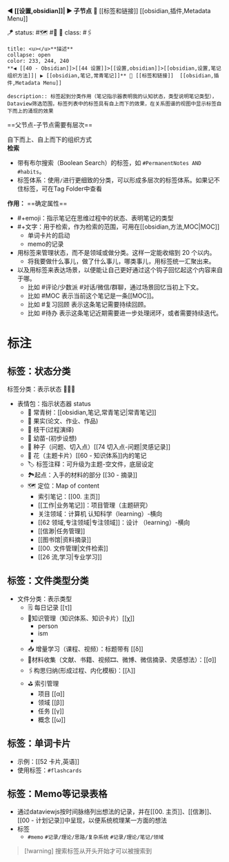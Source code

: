 **◀️ [[设置,obsidian]]| ▶️ 子节点** 📎 [[标签和链接]]  [[obsidian,插件,Metadata Menu]]

🪁 status: #🗺️ #🎄 
🎏 class: #🖇️ 

```ad-info
title: <u></u>**描述**
collapse: open
color: 233, 244, 240
**◀️ [[40 - Obsidian]]>[[44 设置]]>[[设置,obsidian]]>[[obsidian,设置,笔记组织方法]]| ▶️ [[obsidian,笔记,常青笔记]]** 📎 [[标签和链接]]  [[obsidian,插件,Metadata Menu]]

description:: 标签起到分类作用（笔记指示器表明我的认知状态，类型说明笔记类型），Dataview筛选范围，标签列表中的标签具有自上而下的效果，在关系图谱的视图中显示标签自下而上的涌现的效果
```

==父节点-子节点需要有层次==

自下而上、自上而下的组织方式  
**检索**
- 带有布尔搜索（Boolean Search）的标签，如 `#PermanentNotes AND #habits`。
- 标签体系：使用`/`进行更细致的分类，可以形成多层次的标签体系。如果记不住标签，可在Tag Folder中查看

**作用：** ==确定属性==
- #+emoji：指示笔记在思维过程中的状态、表明笔记的类型
- #+文字：用于检索，作为检索的范围，可用在[[obsidian,方法,MOC|MOC]]  
	- 单词卡片的启动
	- memo的记录  
- 用标签来管理状态，而不是领域或做分类。这样一定能收缩到 20 个以内。
	- 将我要做什么事儿，做了什么事儿，哪类事儿，用标签统一汇聚出来。
- 以及用标签来表达场景，以便能让自己更好通过这个钩子回忆起这个内容来自于哪。
	-  比如 \#评论/少数派 \#对话/微信/群聊，通过场景回忆当初上下文。
	- 比如 \#MOC 表示当前这个笔记是一条[[MOC]]。
	- 比如 \#复习回顾 表示这条笔记需要持续回顾。
	- 比如 \#待办 表示这条笔记近期需要进一步处理闭环，或者需要持续迭代。


# 标注
## 标签：状态分类
标签分类：表示状态 🎄🌱🍎
- 表情包：指示状态器 status
	- 🎄 常青树：[[obsidian,笔记,常青笔记|常青笔记]]
	- 🍎 果实(论文、作业、作品)
	- 🌿 枝干(过程演绎)
	- 🌾 幼苗-(初步设想) 
	- 🌱 种子（问题、切入点）[[74 切入点-问题|灵感记录]]
	- 🌸 花（主题卡片）[[60 - 知识体系]]内的笔记
	- 🏷️ 标签注释：可升级为主题-空文件，底层设定
	- 🏞️起点：入手的材料的部分 [[30 - 摘录]]
	- 🗺️ 定位：Map of content
		- 索引笔记：[[00. 主页]]
		-  [[工作|业务笔记]]：项目管理（主题研究）
		- 关注领域：计算机  认知科学（learning）-横向
		- [[62 领域,专注领域|专注领域]]：设计 （learning）-横向
		- [[信渺|任务管理]]
		- [[图书馆|资料摘录]]
		- [[00. 文件管理|文件检索]]
		- [[26 流,学习|专业学习]]
## 标签：文件类型分类
- 文件分类：表示类型
	- 🗒️ 每日记录 [[τ]]
	- 📇知识管理（知识体系、知识卡片）[[χ]]
		- person
		- ism
		- 
	- 📥 增量学习（课程、视频）：标题带有 [[δ]]
	- 📸材料收集（文献、书籍、视频🎞️、微博、微信摘录、灵感想法）：[[σ]]
	- 🖇️构思归纳(形成过程、内化模板)：[[λ]]
	- ⛳ 索引管理
		- 项目 [[α]]
		- 领域 [[β]]
		- 任务 [[γ]]
		- 概念 [[ω]]
## 标签：单词卡片

- 示例：[[52 卡片,英语]]
- 使用标签：`#flashcards`

## 标签：Memo等记录表格

- 通过dataviewjs按时间脉络列出想法的记录，并在[[00. 主页]]、[[信渺]]、[[00 - 计划记录]]中呈现，以便系统梳理某一方面的想法
- 标签
	- `#memo` `#记录/理论/思路/复杂系统` `#记录/理论/笔记/领域`

> [!warning] 搜索标签从开头开始才可以被搜索到 



